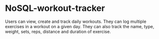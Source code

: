 # NoSQL-workout-tracker
Users can view, create and track daily workouts. They can log multiple exercises in a workout on a given day. They can also track the name, type, weight, sets, reps, distance and duration of exercise. 
